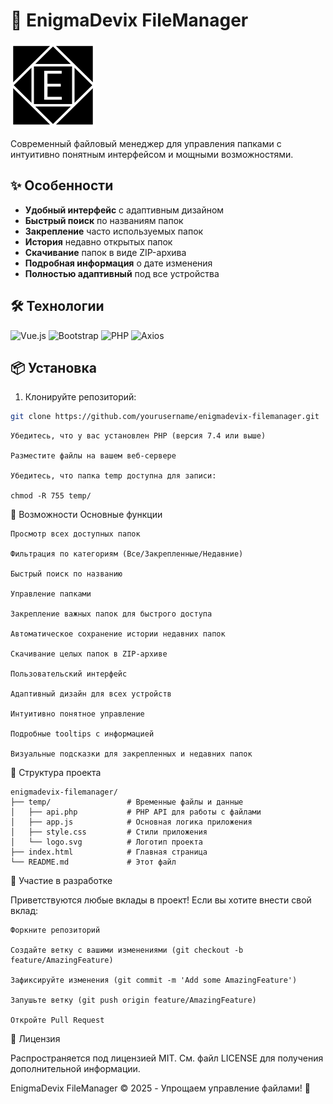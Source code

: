# 📁 EnigmaDevix FileManager

![Logo](./temp/logo.svg)

Современный файловый менеджер для управления папками с интуитивно понятным интерфейсом и мощными возможностями.

## ✨ Особенности

- **Удобный интерфейс** с адаптивным дизайном
- **Быстрый поиск** по названиям папок
- **Закрепление** часто используемых папок
- **История** недавно открытых папок
- **Скачивание** папок в виде ZIP-архива
- **Подробная информация** о дате изменения
- **Полностью адаптивный** под все устройства

## 🛠 Технологии

![Vue.js](https://img.shields.io/badge/Vue.js-35495E?style=for-the-badge&logo=vuedotjs&logoColor=4FC08D)
![Bootstrap](https://img.shields.io/badge/Bootstrap-563D7C?style=for-the-badge&logo=bootstrap&logoColor=white)
![PHP](https://img.shields.io/badge/PHP-777BB4?style=for-the-badge&logo=php&logoColor=white)
![Axios](https://img.shields.io/badge/Axios-5A29E4?style=for-the-badge&logo=axios&logoColor=white)

## 📦 Установка

1. Клонируйте репозиторий:
```bash
git clone https://github.com/yourusername/enigmadevix-filemanager.git
```
    Убедитесь, что у вас установлен PHP (версия 7.4 или выше)

    Разместите файлы на вашем веб-сервере

    Убедитесь, что папка temp доступна для записи:

    chmod -R 755 temp/

🚀 Возможности
Основные функции

    Просмотр всех доступных папок

    Фильтрация по категориям (Все/Закрепленные/Недавние)

    Быстрый поиск по названию

    Управление папками

    Закрепление важных папок для быстрого доступа

    Автоматическое сохранение истории недавних папок

    Скачивание целых папок в ZIP-архиве

    Пользовательский интерфейс

    Адаптивный дизайн для всех устройств

    Интуитивно понятное управление

    Подробные tooltips с информацией

    Визуальные подсказки для закрепленных и недавних папок

📄 Структура проекта
```
enigmadevix-filemanager/
├── temp/                 # Временные файлы и данные
│   ├── api.php           # PHP API для работы с файлами
│   ├── app.js            # Основная логика приложения
│   ├── style.css         # Стили приложения
│   └── logo.svg          # Логотип проекта
├── index.html            # Главная страница
└── README.md             # Этот файл
```

🤝 Участие в разработке

Приветствуются любые вклады в проект! Если вы хотите внести свой вклад:

    Форкните репозиторий

    Создайте ветку с вашими изменениями (git checkout -b feature/AmazingFeature)

    Зафиксируйте изменения (git commit -m 'Add some AmazingFeature')

    Запушьте ветку (git push origin feature/AmazingFeature)

    Откройте Pull Request

📜 Лицензия

Распространяется под лицензией MIT. См. файл LICENSE для получения дополнительной информации.

EnigmaDevix FileManager © 2025 - Упрощаем управление файлами! 🚀
